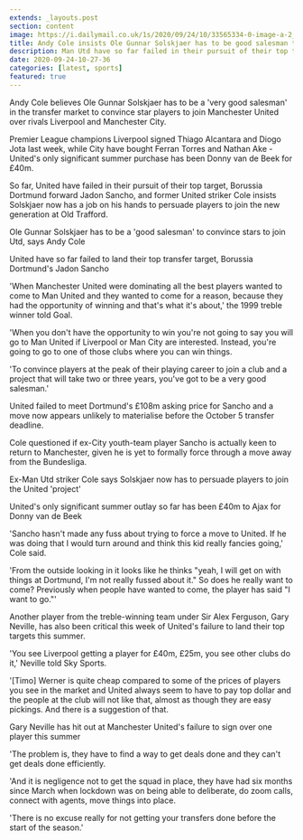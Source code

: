```yaml
---
extends: _layouts.post
section: content
image: https://i.dailymail.co.uk/1s/2020/09/24/10/33565334-0-image-a-2_1600938363814.jpg 
title: Andy Cole insists Ole Gunnar Solskjaer has to be good salesman to convince players to join Man Utd 
description: Man Utd have so far failed in their pursuit of their top target, Jadon Sancho, and ex-United striker Cole insists Solskjaer now has a job on his hands to persuade players to join. 
date: 2020-09-24-10-27-36 
categories: [latest, sports] 
featured: true 
--- 
```

Andy Cole believes Ole Gunnar Solskjaer has to be a 'very good salesman' in the transfer market to convince star players to join Manchester United over rivals Liverpool and Manchester City. 

Premier League champions Liverpool signed Thiago Alcantara and Diogo Jota last week, while City have bought Ferran Torres and Nathan Ake - United's only significant summer purchase has been Donny van de Beek for £40m.

So far, United have failed in their pursuit of their top target, Borussia Dortmund forward Jadon Sancho, and former United striker Cole insists Solskjaer now has a job on his hands to persuade players to join the new generation at Old Trafford. 

Ole Gunnar Solskjaer has to be a 'good salesman' to convince stars to join Utd, says Andy Cole

United have so far failed to land their top transfer target, Borussia Dortmund's Jadon Sancho

'When Manchester United were dominating all the best players wanted to come to Man United and they wanted to come for a reason, because they had the opportunity of winning and that's what it's about,' the 1999 treble winner told Goal. 

'When you don't have the opportunity to win you're not going to say you will go to Man United if Liverpool or Man City are interested. Instead, you're going to go to one of those clubs where you can win things. 

'To convince players at the peak of their playing career to join a club and a project that will take two or three years, you've got to be a very good salesman.' 

United failed to meet Dortmund's £108m asking price for Sancho and a move now appears unlikely to materialise before the October 5 transfer deadline.  

Cole questioned if ex-City youth-team player Sancho is actually keen to return to Manchester, given he is yet to formally force through a move away from the Bundesliga.

Ex-Man Utd striker Cole says Solskjaer now has to persuade players to join the United 'project'

United's only significant summer outlay so far has been £40m to Ajax for Donny van de Beek

'Sancho hasn't made any fuss about trying to force a move to United. If he was doing that I would turn around and think this kid really fancies going,' Cole said. 

'From the outside looking in it looks like he thinks "yeah, I will get on with things at Dortmund, I'm not really fussed about it." So does he really want to come? Previously when people have wanted to come, the player has said "I want to go."'

Another player from the treble-winning team under Sir Alex Ferguson, Gary Neville, has also been critical this week of United's failure to land their top targets this summer. 

'You see Liverpool getting a player for £40m, £25m, you see other clubs do it,' Neville told Sky Sports.

'[Timo] Werner is quite cheap compared to some of the prices of players you see in the market and United always seem to have to pay top dollar and the people at the club will not like that, almost as though they are easy pickings. And there is a suggestion of that. 

Gary Neville has hit out at Manchester United's failure to sign over one player this summer

'The problem is, they have to find a way to get deals done and they can't get deals done efficiently. 

'And it is negligence not to get the squad in place, they have had six months since March when lockdown was on being able to deliberate, do zoom calls, connect with agents, move things into place.

'There is no excuse really for not getting your transfers done before the start of the season.' 


